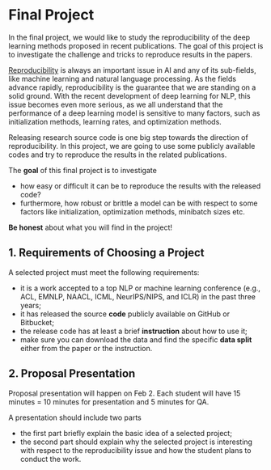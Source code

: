 # Final Project

In the final project, we would like to study the reproducibility of the deep learning methods proposed in recent publications. The goal of this project is to investigate the challenge and tricks to reproduce results in the papers.

[Reproducibility](http://science.sciencemag.org/content/359/6377/725) is always an important issue in AI and any of its sub-fields, like machine learning and natural language processing. As the fields advance rapidly, reproducibility is the guarantee that we are standing on a solid ground. With the recent development of deep learning for NLP, this issue becomes even more serious, as we all understand that the performance of a deep learning model is sensitive to many factors, such as initialization methods, learning rates, and optimization methods.

Releasing research source code is one big step towards the direction of reproducibility. In this project, we are going to use some publicly available codes and try to reproduce the results in the related publications. 

The **goal** of this final project is to investigate 

- how easy or difficult it can be to reproduce the results with the released code?
- furthermore, how robust or brittle a model can be with respect to some factors like initialization, optimization methods, minibatch sizes etc.

**Be honest** about what you will find in the project!

## 1. Requirements of Choosing a Project

A selected project must meet the following requirements:

- it is a work accepted to a top NLP or machine learning conference (e.g., ACL, EMNLP, NAACL, ICML, NeurIPS/NIPS, and ICLR) in the past three years;
- it has released the source **code** publicly available on GitHub or Bitbucket;
- the release code has at least a brief **instruction** about how to use it;
- make sure you can download the data and find the specific **data split** either from the paper or the instruction.

## 2. Proposal Presentation

Proposal presentation will happen on Feb 2. Each student will have 15 minutes = 10 minutes for presentation and 5 minutes for QA. 

A presentation should include two parts

- the first part briefly explain the basic idea of a selected project;
- the second part should explain why the selected project is interesting with respect to the reproducibility issue and how the student plans to conduct the work.